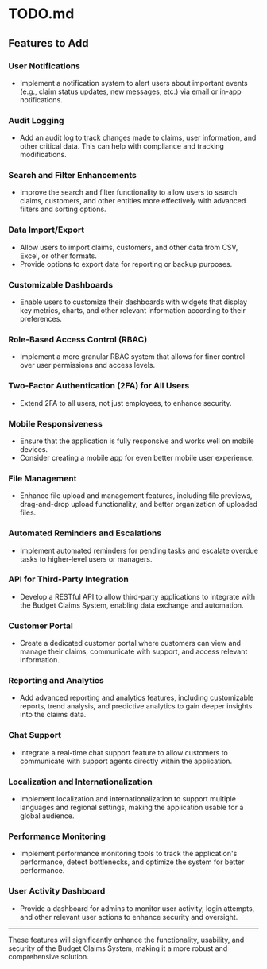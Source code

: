 # TODO.md

## Features to Add

### User Notifications
- Implement a notification system to alert users about important events (e.g., claim status updates, new messages, etc.) via email or in-app notifications.

### Audit Logging
- Add an audit log to track changes made to claims, user information, and other critical data. This can help with compliance and tracking modifications.

### Search and Filter Enhancements
- Improve the search and filter functionality to allow users to search claims, customers, and other entities more effectively with advanced filters and sorting options.

### Data Import/Export
- Allow users to import claims, customers, and other data from CSV, Excel, or other formats.
- Provide options to export data for reporting or backup purposes.

### Customizable Dashboards
- Enable users to customize their dashboards with widgets that display key metrics, charts, and other relevant information according to their preferences.

### Role-Based Access Control (RBAC)
- Implement a more granular RBAC system that allows for finer control over user permissions and access levels.

### Two-Factor Authentication (2FA) for All Users
- Extend 2FA to all users, not just employees, to enhance security.

### Mobile Responsiveness
- Ensure that the application is fully responsive and works well on mobile devices.
- Consider creating a mobile app for even better mobile user experience.

### File Management
- Enhance file upload and management features, including file previews, drag-and-drop upload functionality, and better organization of uploaded files.

### Automated Reminders and Escalations
- Implement automated reminders for pending tasks and escalate overdue tasks to higher-level users or managers.

### API for Third-Party Integration
- Develop a RESTful API to allow third-party applications to integrate with the Budget Claims System, enabling data exchange and automation.

### Customer Portal
- Create a dedicated customer portal where customers can view and manage their claims, communicate with support, and access relevant information.

### Reporting and Analytics
- Add advanced reporting and analytics features, including customizable reports, trend analysis, and predictive analytics to gain deeper insights into the claims data.

### Chat Support
- Integrate a real-time chat support feature to allow customers to communicate with support agents directly within the application.

### Localization and Internationalization
- Implement localization and internationalization to support multiple languages and regional settings, making the application usable for a global audience.

### Performance Monitoring
- Implement performance monitoring tools to track the application's performance, detect bottlenecks, and optimize the system for better performance.

### User Activity Dashboard
- Provide a dashboard for admins to monitor user activity, login attempts, and other relevant user actions to enhance security and oversight.

---

These features will significantly enhance the functionality, usability, and security of the Budget Claims System, making it a more robust and comprehensive solution.
